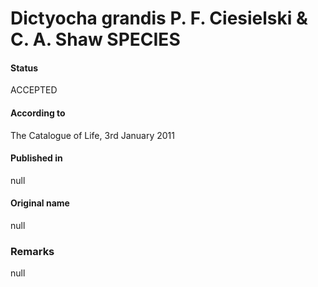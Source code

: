 Dictyocha grandis P. F. Ciesielski & C. A. Shaw SPECIES
=======

#### Status
ACCEPTED

#### According to
The Catalogue of Life, 3rd January 2011

#### Published in
null

#### Original name
null

### Remarks
null